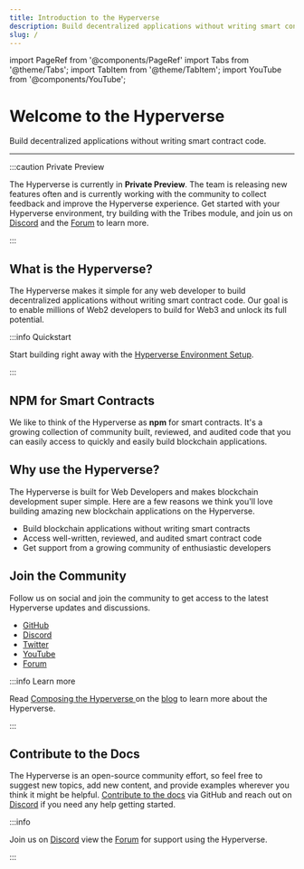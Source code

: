 ```yaml
---
title: Introduction to the Hyperverse
description: Build decentralized applications without writing smart contract code.
slug: /
---
```


import PageRef from '@components/PageRef'
import Tabs from '@theme/Tabs';
import TabItem from '@theme/TabItem';
import YouTube from '@components/YouTube';

# Welcome to the Hyperverse

Build decentralized applications without writing smart contract code.

---

:::caution Private Preview

The Hyperverse is currently in **Private Preview**. The team is releasing new features often and is currently working with the community to collect feedback and improve the Hyperverse experience. Get started with your Hyperverse environment, try building with the Tribes module, and join us on [Discord](https://discord.com/invite/uqecGxg) and the [Forum](https://forum.decentology.com/) to learn more.

:::

## What is the Hyperverse?

The Hyperverse makes it simple for any web developer to build decentralized applications without writing smart contract code. Our goal is to enable millions of Web2 developers to build for Web3 and unlock its full potential.

<YouTube videoId="ip4sZ6FA91Q"/>

:::info Quickstart

Start building right away with the [Hyperverse Environment Setup](basics/environment).

:::

## NPM for Smart Contracts

We like to think of the Hyperverse as **npm** for smart contracts. It's a growing collection of community built, reviewed, and audited code that you can easily access to quickly and easily build blockchain applications.

## Why use the Hyperverse?

The Hyperverse is built for Web Developers and makes blockchain development super simple. Here are a few reasons we think you'll love building amazing new blockchain applications on the Hyperverse.

- Build blockchain applications without writing smart contracts
- Access well-written, reviewed, and audited smart contract code
- Get support from a growing community of enthusiastic developers

## Join the Community

Follow us on social and join the community to get access to the latest Hyperverse updates and discussions.

- [GitHub](https://github.com/decentology)
- [Discord](https://discord.com/invite/uqecGxg)
- [Twitter](https://twitter.com/decentology)
- [YouTube](https://www.youtube.com/decentology)
- [Forum](https://forum.decentology.com/)

:::info Learn more

Read [Composing the Hyperverse ](https://www.decentology.com/blog/composing-the-hyperverse) on the [blog](https://www.decentology.com/blog) to learn more about the Hyperverse.

:::

## Contribute to the Docs

The Hyperverse is an open-source community effort, so feel free to suggest new topics, add new content, and provide examples wherever you think it might be helpful. [Contribute to the docs](https://github.com/decentology/hyperverse-docs/issues/new) via GitHub and reach out on [Discord](https://discord.com/invite/uqecGxg) if you need any help getting started.

:::info

Join us on [Discord](https://discord.com/invite/uqecGxg) view the [Forum](https://forum.decentology.com/) for support using the Hyperverse.

:::
